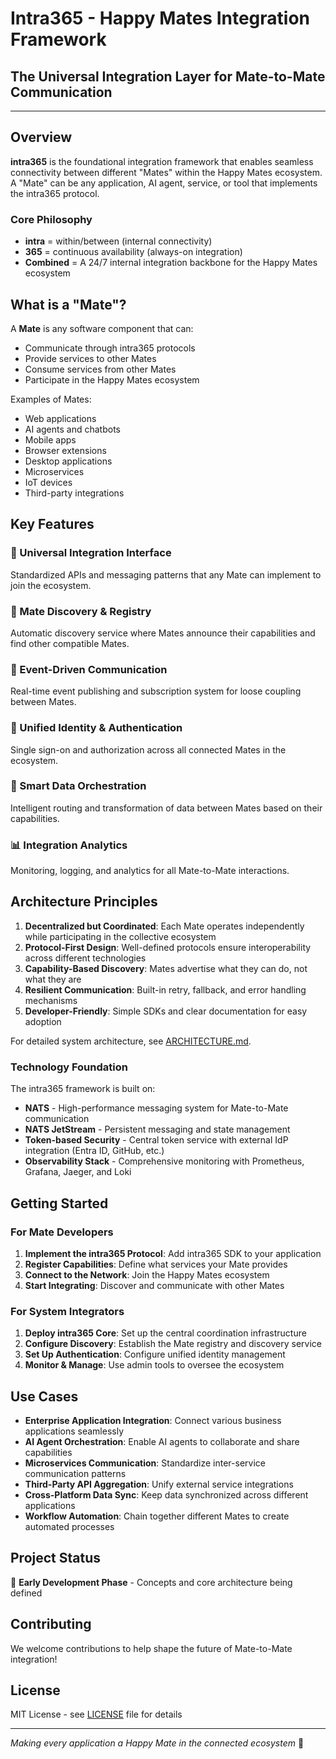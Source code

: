 # Intra365 - Happy Mates Integration Framework

## The Universal Integration Layer for Mate-to-Mate Communication

---

## Overview

**intra365** is the foundational integration framework that enables seamless connectivity between different "Mates" within the Happy Mates ecosystem. A "Mate" can be any application, AI agent, service, or tool that implements the intra365 protocol.

### Core Philosophy

- **intra** = within/between (internal connectivity)
- **365** = continuous availability (always-on integration)
- **Combined** = A 24/7 internal integration backbone for the Happy Mates ecosystem

## What is a "Mate"?

A **Mate** is any software component that can:

- Communicate through intra365 protocols
- Provide services to other Mates
- Consume services from other Mates
- Participate in the Happy Mates ecosystem

Examples of Mates:

- Web applications
- AI agents and chatbots
- Mobile apps
- Browser extensions  
- Desktop applications
- Microservices
- IoT devices
- Third-party integrations

## Key Features

### 🔗 Universal Integration Interface

Standardized APIs and messaging patterns that any Mate can implement to join the ecosystem.

### 🎯 Mate Discovery & Registry

Automatic discovery service where Mates announce their capabilities and find other compatible Mates.

### 📡 Event-Driven Communication

Real-time event publishing and subscription system for loose coupling between Mates.

### 🔐 Unified Identity & Authentication

Single sign-on and authorization across all connected Mates in the ecosystem.

### 🚀 Smart Data Orchestration

Intelligent routing and transformation of data between Mates based on their capabilities.

### 📊 Integration Analytics

Monitoring, logging, and analytics for all Mate-to-Mate interactions.

## Architecture Principles

1. **Decentralized but Coordinated**: Each Mate operates independently while participating in the collective ecosystem
2. **Protocol-First Design**: Well-defined protocols ensure interoperability across different technologies
3. **Capability-Based Discovery**: Mates advertise what they can do, not what they are
4. **Resilient Communication**: Built-in retry, fallback, and error handling mechanisms
5. **Developer-Friendly**: Simple SDKs and clear documentation for easy adoption

For detailed system architecture, see [ARCHITECTURE.md](ARCHITECTURE.md).

### Technology Foundation

The intra365 framework is built on:

- **NATS** - High-performance messaging system for Mate-to-Mate communication
- **NATS JetStream** - Persistent messaging and state management
- **Token-based Security** - Central token service with external IdP integration (Entra ID, GitHub, etc.)
- **Observability Stack** - Comprehensive monitoring with Prometheus, Grafana, Jaeger, and Loki

## Getting Started

### For Mate Developers

1. **Implement the intra365 Protocol**: Add intra365 SDK to your application
2. **Register Capabilities**: Define what services your Mate provides
3. **Connect to the Network**: Join the Happy Mates ecosystem
4. **Start Integrating**: Discover and communicate with other Mates

### For System Integrators

1. **Deploy intra365 Core**: Set up the central coordination infrastructure
2. **Configure Discovery**: Establish the Mate registry and discovery service
3. **Set Up Authentication**: Configure unified identity management
4. **Monitor & Manage**: Use admin tools to oversee the ecosystem

## Use Cases

- **Enterprise Application Integration**: Connect various business applications seamlessly
- **AI Agent Orchestration**: Enable AI agents to collaborate and share capabilities
- **Microservices Communication**: Standardize inter-service communication patterns
- **Third-Party API Aggregation**: Unify external service integrations
- **Cross-Platform Data Sync**: Keep data synchronized across different applications
- **Workflow Automation**: Chain together different Mates to create automated processes

## Project Status

🚧 **Early Development Phase** - Concepts and core architecture being defined

## Contributing

We welcome contributions to help shape the future of Mate-to-Mate integration!

## License

MIT License - see [LICENSE](LICENSE) file for details

---

*Making every application a Happy Mate in the connected ecosystem* 🤝
